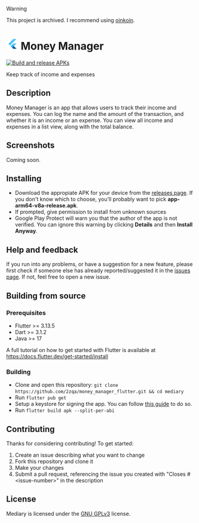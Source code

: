 > [!WARNING]
> This project is archived. I recommend using [oinkoin](https://github.com/emavgl/oinkoin).

# <img src="/android/app/src/main/res/mipmap-mdpi/ic_launcher.png" height="32px" width="32px" alt="App icon"></img> Money Manager

[![Build and release APKs](https://github.com/2zqa/money_manager_flutter/actions/workflows/build_and_release.yml/badge.svg)](https://github.com/2zqa/money_manager_flutter/actions/workflows/build_and_release.yml)

Keep track of income and expenses

## Description

Money Manager is an app that allows users to track their income and expenses. You can log the name and the amount of the transaction, and whether it is an income or an expense. You can view all income and expenses in a list view, along with the total balance.

## Screenshots

Coming soon.
<!-- 
<div>
    <img width="20%" src="/screenshots/1.png" alt="" title=""></img>
    <img width="20%" src="/screenshots/2.png" alt="" title=""></img>
    <img width="20%" src="/screenshots/3.png" alt="" title=""></img>
    <img width="20%" src="/screenshots/4.png" alt="" title=""></img>
</div> -->

## Installing

* Download the appropiate APK for your device from the [releases page](https://github.com/2zqa/money_manager_flutter/releases). If you don't know which to choose, you'll probably want to pick **app-arm64-v8a-release.apk**.
* If prompted, give permission to install from unknown sources
* Google Play Protect will warn you that the author of the app is not verified. You can ignore this warning by clicking **Details** and then **Install Anyway**.

## Help and feedback

If you run into any problems, or have a suggestion for a new feature, please first check if someone else has already reported/suggested it in the [issues page](https://github.com/2zqa/money_manager_flutter/issues). If not, feel free to open a new issue.

## Building from source

### Prerequisites

* Flutter >= 3.13.5
* Dart >= 3.1.2
* Java >= 17

A full tutorial on how to get started with Flutter is available at https://docs.flutter.dev/get-started/install

### Building

* Clone and open this repository: `git clone https://github.com/2zqa/money_manager_flutter.git && cd mediary`
* Run `flutter pub get`
* Setup a keystore for signing the app. You can follow [this guide](https://docs.flutter.dev/deployment/android#signing-the-app) to do so.
* Run `flutter build apk --split-per-abi`

## Contributing

Thanks for considering contributing! To get started:

1. Create an issue describing what you want to change
2. Fork this repository and clone it
3. Make your changes
4. Submit a pull request, referencing the issue you created with "Closes \#\<issue-number\>" in the description

## License

Mediary is licensed under the [GNU GPLv3](LICENSE) license.
